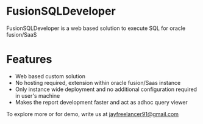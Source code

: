 # FusionSQLDeveloper
FusionSQLDeveloper is a web based solution to execute SQL for oracle fusion/SaaS

# Features
- Web based custom solution
- No hosting required, extension within oracle fusion/Saas instance
- Only instance wide deployment and no additional configuration required in user's machine
- Makes the report development faster and act as adhoc query viewer
  


To explore more or for demo, write us at jayfreelancer91@gmail.com

